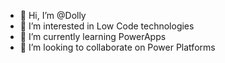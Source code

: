 - 👋 Hi, I’m @Dolly
- 👀 I’m interested in Low Code technologies
- 🌱 I’m currently learning PowerApps
- 💞️ I’m looking to collaborate on Power Platforms

<!---
Dolly1911/Dolly1911 is a ✨ special ✨ repository because its `README.md` (this file) appears on your GitHub profile.
You can click the Preview link to take a look at your changes.
--->

